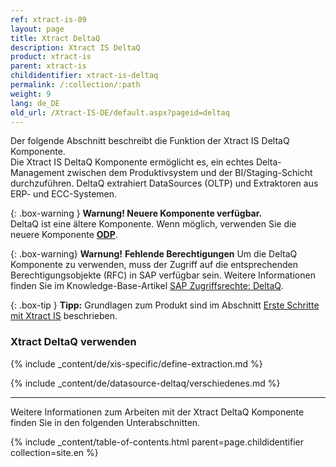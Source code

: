 ```yaml
---
ref: xtract-is-09
layout: page
title: Xtract DeltaQ 
description: Xtract IS DeltaQ
product: xtract-is
parent: xtract-is
childidentifier: xtract-is-deltaq
permalink: /:collection/:path
weight: 9
lang: de_DE
old_url: /Xtract-IS-DE/default.aspx?pageid=deltaq
---
```

Der folgende Abschnitt beschreibt die Funktion der Xtract IS DeltaQ Komponente.<br>
Die Xtract IS DeltaQ Komponente ermöglicht es, ein echtes Delta-Management zwischen dem Produktivsystem und der BI/Staging-Schicht durchzuführen.
DeltaQ extrahiert DataSources (OLTP) und Extraktoren aus ERP- und ECC-Systemen.

{: .box-warning } 
**Warnung! Neuere Komponente verfügbar.**<br>
DeltaQ ist eine ältere Komponente. Wenn möglich, verwenden Sie die neuere Komponente **[ODP](./odp)**.

{: .box-warning}
**Warnung!** **Fehlende Berechtigungen**
Um die DeltaQ Komponente zu verwenden, muss der Zugriff auf die entsprechenden Berechtigungsobjekte (RFC) in SAP verfügbar sein. 
Weitere Informationen finden Sie im Knowledge-Base-Artikel [SAP Zugriffsrechte: DeltaQ](https://kb.theobald-software.com/sap/authority-objects-sap-user-rights#deltaq).

{: .box-tip }
**Tipp:** Grundlagen zum Produkt sind im Abschnitt [Erste Schritte mit Xtract IS](./erste-schritte) beschrieben.<br>

### Xtract DeltaQ verwenden
{% include _content/de/xis-specific/define-extraction.md %}

{% include _content/de/datasource-deltaq/verschiedenes.md %}

---

Weitere Informationen zum Arbeiten mit der Xtract DeltaQ Komponente finden Sie in den folgenden Unterabschnitten.

{% include _content/table-of-contents.html parent=page.childidentifier collection=site.en %}
